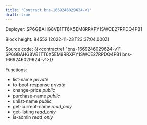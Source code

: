 ```yaml
---
title: "Contract bns-1669246029624-v1"
draft: true
---
```

Deployer: SP6GBAHG8VB1TT6X5EM8RRXPY1SWCE27RPDQ4PB1


 



Block height: 84552 (2022-11-23T23:37:04.000Z)

Source code: {{<contractref "bns-1669246029624-v1" SP6GBAHG8VB1TT6X5EM8RRXPY1SWCE27RPDQ4PB1 bns-1669246029624-v1>}}

Functions:

* list-name _private_
* to-bool-response _private_
* change-price _public_
* purchase-name _public_
* unlist-name _public_
* get-current-name _read_only_
* get-listing _read_only_
* is-admin _read_only_
